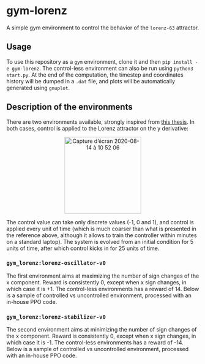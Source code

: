 # gym-lorenz

A simple gym environment to control the behavior of the ```lorenz-63``` attractor.

## Usage

To use this repository as a ```gym``` environment, clone it and then ```pip install -e gym-lorenz```. The control-less environment can also be run using ```python3 start.py```. At the end of the computation, the timestep and coordinates history will be dumped in a ```.dat``` file, and plots will be automatically generated using ```gnuplot```.

## Description of the environments

There are two environments available, strongly inspired from <a href="https://research.tue.nl/files/146730787/Beintema_afstudeerverslag.pdf">this thesis</a>. In both cases, control is applied to the Lorenz attractor on the y derivative: 

<p align="center">
  <img width="200" alt="Capture d’écran 2020-08-14 à 10 52 06" src="https://user-images.githubusercontent.com/44053700/90231962-3c47a400-de1c-11ea-80c6-2f089047e7ff.png">
</p>

The control value can take only discrete values (-1, 0 and 1), and control is applied every unit of time (which is much coarser than what is presented in the reference above, although it allows to train the controller within minutes on a standard laptop). The system is evolved from an initial condition for 5 units of time, after which control kicks in for 25 units of time.

### ```gym_lorenz:lorenz-oscillator-v0```

The first environment aims at maximizing the number of sign changes of the x component. Reward is consistently 0, except when x sign changes, in which case it is +1. The control-less environments has a reward of 14. Below is a sample of controlled vs uncontrolled environment, processed with an in-house PPO code.




### ```gym_lorenz:lorenz-stabilizer-v0```

The second environment aims at minimizing the number of sign changes of the x component. Reward is consistently 0, except when x sign changes, in which case it is -1. The control-less environments has a reward of -14. Below is a sample of controlled vs uncontrolled environment, processed with an in-house PPO code.


